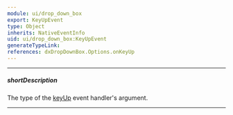 ```yaml
---
module: ui/drop_down_box
export: KeyUpEvent
type: Object
inherits: NativeEventInfo
uid: ui/drop_down_box:KeyUpEvent
generateTypeLink: 
references: dxDropDownBox.Options.onKeyUp
---
```

---
##### shortDescription
The type of the [keyUp]({basewidgetpath}/Events/#keyUp) event handler's argument.

---
<!-- Description goes here -->